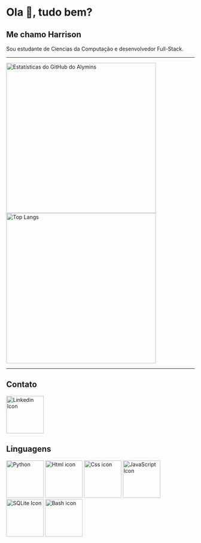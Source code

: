 # Ola :wave:, tudo bem?
## Me chamo Harrison

Sou estudante de Ciencias da Computação e desenvolvedor Full-Stack.

---

<!-- Estatiscas -->
<img alt="Estatísticas do GitHub do Alymins" src="https://github-readme-stats.vercel.app/api?username=Alymins&count_private=true&show_icons=true&theme=cobalt" width="400" height="">
<img width="400" alt="Top Langs" src="https://github-readme-stats.vercel.app/api/top-langs/?username=Alymins&layout=compact&theme=cobalt">

---

## Contato
<a href="https://www.linkedin.com/in/harrison-marques-freitas-56ba92191/">
    <img alt="Linkedin Icon" width="100" height="100" src="https://cdn.jsdelivr.net/gh/devicons/devicon/icons/linkedin/linkedin-original.svg" />
</a>


## Linguagens
<div>
    <img width="100" height="100" alt="Python" src="https://cdn.jsdelivr.net/gh/devicons/devicon/icons/python/python-original.svg">
    <img width="100" height="100" alt="Html icon" src="https://cdn.jsdelivr.net/gh/devicons/devicon/icons/html5/html5-original.svg">
    <img width="100" height="100" alt="Css icon" src="https://cdn.jsdelivr.net/gh/devicons/devicon/icons/css3/css3-original.svg">
    <img width="100" height="100" alt="JavaScript Icon" src="https://cdn.jsdelivr.net/gh/devicons/devicon/icons/javascript/javascript-original.svg">
    <img width="100" height="100" alt="SQLite Icon" src="https://cdn.jsdelivr.net/gh/devicons/devicon/icons/sqlite/sqlite-original.svg" />
    <img width="100" height="100" alt="Bash icon" src="https://cdn.jsdelivr.net/gh/devicons/devicon/icons/bash/bash-original.svg">
</div>